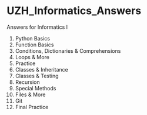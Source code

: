# UZH_Informatics_Answers

Answers for Informatics I

1. Python Basics
2. Function Basics
3. Conditions, Dictionaries & Comprehensions
4. Loops & More
5. Practice
6. Classes & Inheritance
7. Classes & Testing
8. Recursion
9. Special Methods
10. Files & More
11. Git
12. Final Practice
